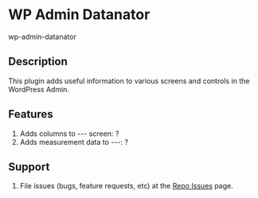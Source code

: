 # WP Admin Datanator
wp-admin-datanator

## Description
This plugin adds useful information to various screens and controls in the WordPress Admin.

## Features
1. Adds columns to --- screen: ?
1. Adds measurement data to ---: ?

## Support
1. File issues (bugs, feature requests, etc) at the [Repo Issues](https://github.com/GiladEhven/wp-admin-datanator/issues) page.
